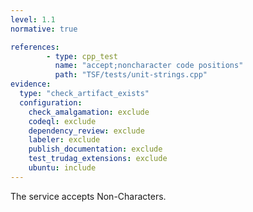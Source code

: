 ```yaml
---
level: 1.1
normative: true

references:
        - type: cpp_test
          name: "accept;noncharacter code positions"
          path: "TSF/tests/unit-strings.cpp"
evidence:
  type: "check_artifact_exists"
  configuration:
    check_amalgamation: exclude
    codeql: exclude
    dependency_review: exclude
    labeler: exclude
    publish_documentation: exclude
    test_trudag_extensions: exclude
    ubuntu: include
---
```


The service accepts Non-Characters.